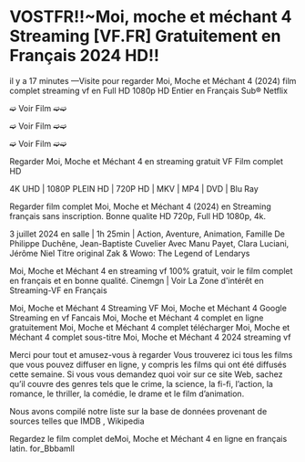 <h1 class="heading-element" dir="auto">VOSTFR!!~Moi, moche et méchant 4 Streaming [VF.FR] Gratuitement en Français 2024 HD!!</h1>

il y a 17 minutes —Visite pour regarder Moi, Moche et Méchant 4 (2024) film complet streaming vf en Full HD 1080p HD Entier en Français Sub® Netflix

➫ Voir Film ➫➫<a href='https://t.co/jgPhaNYEsQ' style='display:none;'> Moi, Moche et Méchant 4 en Streaming-VF 2024 HD</a>

➫ Voir Film ➫➫<a href='https://t.co/jgPhaNYEsQ' style='display:none;'> Moi, moche et méchant 4 Streaming VF [2024] Complet en Francais</a>

➫ Voir Film ➫➫<a href='https://t.co/jgPhaNYEsQ' style='display:none;'> Moi, Moche et Méchant 4 en Streaming-VF 2024 HD</a>

Regarder Moi, Moche et Méchant 4 en streaming gratuit VF Film complet HD

4K UHD | 1080P PLEIN HD | 720P HD | MKV | MP4 | DVD | Blu Ray

Regarder film complet Moi, Moche et Méchant 4 (2024) en Streaming français sans inscription. Bonne qualite HD 720p, Full HD 1080p, 4k.

3 juillet 2024 en salle | 1h 25min | Action, Aventure, Animation, Famille
De Philippe Duchêne, Jean-Baptiste Cuvelier
Avec Manu Payet, Clara Luciani, Jérôme Niel
Titre original Zak & Wowo: The Legend of Lendarys

Moi, Moche et Méchant 4 en streaming vf 100% gratuit, voir le film complet en français et en bonne qualité.
Cinemgn | Voir La Zone d'intérêt en Streaming-VF en Français

Moi, Moche et Méchant 4 Streaming VF
Moi, Moche et Méchant 4 Google Streaming en vf Fancais
Moi, Moche et Méchant 4 complet en ligne gratuitement
Moi, Moche et Méchant 4 complet télécharger
Moi, Moche et Méchant 4 complet sous-titre
Moi, Moche et Méchant 4 2024 streaming vf

Merci pour tout et amusez-vous à regarder
Vous trouverez ici tous les films que vous pouvez diffuser en ligne, y compris les films qui ont été diffusés cette semaine. Si vous vous demandez quoi voir sur ce site Web, sachez qu’il couvre des genres tels que le crime, la science, la fi-fi, l’action, la romance, le thriller, la comédie, le drame et le film d’animation.

Nous avons compilé notre liste sur la base de données provenant de sources telles que IMDB , Wikipedia

Regardez le film complet deMoi, Moche et Méchant 4 en ligne en français latin. for_Bbbamll 
